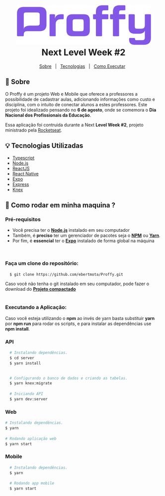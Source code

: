 
<h1 align="center">
  <img alt="Proffy" src="./web/src/assets/images/purple-logo.png" />
  <br> Next Level Week #2 </br>
</h1>


<p align="center">
  <a href="#pushpin-sobre">Sobre</a>&nbsp;&nbsp;&nbsp;|&nbsp;&nbsp;
  <a href="#bulb-tecnologias-utilizadas">Tecnologias</a>&nbsp;&nbsp;&nbsp;|&nbsp;&nbsp;
  <a href="#rocket-Como-rodar-em-minha-maquina">Como Executar</a>&nbsp;&nbsp;
</p>



## :pushpin: Sobre

O Proffy é um projeto Web e Mobile que oferece a professores a possibilidade de cadastrar aulas, adicionando informações como custo e disciplina, com o intuito de conectar alunos a estes professores.
Este projeto foi idealizado pensando no **6 de agosto**, onde se comemora o **Dia Nacional dos Profissionais da Educação**.
  
Essa aplicação foi contruida durante a Next **Level Week #2**, projeto ministrado pela [Rocketseat](https://rocketseat.com.br/).

## :bulb: Tecnologias Utilizadas

-  [Typescript](https://www.typescriptlang.org/)
-  [Node.js](https://nodejs.org/en/)
-  [ReactJS](https://reactjs.org/)
-  [React Native](http://facebook.github.io/react-native/)
-  [Expo](https://expo.io/)
-  [Express](https://expressjs.com/)
-  [Knex](http://knexjs.org/)

## :rocket: Como rodar em minha maquina ?

### **Pré-requisitos**

  - Você precisa ter o **[Node.js](https://nodejs.org/en/)** instalado em seu computador
  - Também, é **preciso** ter um gerenciador de pacotes seja o **[NPM](https://www.npmjs.com/)** ou **[Yarn](https://yarnpkg.com/)**.
  - Por fim, é **essencial** ter o **[Expo](https://expo.io/)** instalado de forma global na máquina

<br />

### Faça um clone do repositório:

```sh
  $ git clone https://github.com/ebertmota/Proffy.git
```

Caso você não tenha o git instalado em seu computador, pode fazer o download do **[Projeto compactado](https://github.com/ebertmota/Proffy/archive/master.zip)**
<br />
<br />

### Executando a Aplicação:
  Caso você esteja utilizando o **npm** ao invés de yarn basta substituir **yarn** por **npm run** para rodar os scripts, e para instalar as dependências use **npm install**.
  ### API
  ```sh
    # Instalando dependências.
    $ cd server
    $ yarn install
    
  ```
  ```sh
    # Configurando o banco de dados e criando as tabelas.
    $ yarn knex:migrate
  
    # Iniciando API
    $ yarn dev:server
  ```
  ### Web
  ```sh
  # Instalando dependências.
  $ yarn
  
  # Rodando aplicação web
  $ yarn start
  ```
  
  ### Mobile
  ```sh
    # Instalando dependências.
    $ yarn
    
    # Rodando app mobile
    $ yarn start
  ```
